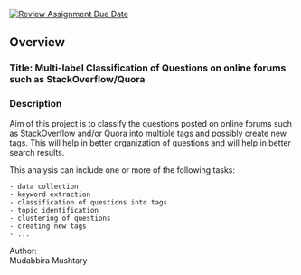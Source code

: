 [![Review Assignment Due Date](https://classroom.github.com/assets/deadline-readme-button-24ddc0f5d75046c5622901739e7c5dd533143b0c8e959d652212380cedb1ea36.svg)](https://classroom.github.com/a/R1vgPUT1)


## Overview

### Title: Multi-label Classification of Questions on online forums such as StackOverflow/Quora  

### Description

Aim of this project is to classify the questions posted on online forums such as StackOverflow and/or Quora into multiple tags and possibly create new tags. This will help in better organization of questions and will help in better search results.

This analysis can include one or more of the following tasks:

    - data collection
    - keyword extraction
    - classification of questions into tags
    - topic identification
    - clustering of questions
    - creating new tags
    - ... 

Author:  
Mudabbira Mushtary


